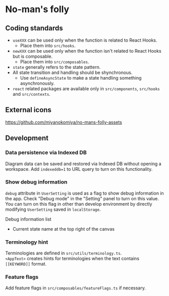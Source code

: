 # No-man's folly

## Coding standards

- `useXXX` can be used only when the function is related to React Hooks.
    - Place them into `src/hooks`.
- `newXXX` can be used only when the function isn't related to React Hooks but is composable.
    - Place them into `src/composables`.
- `state` generally refers to the state pattern.
- All state transition and handling should be shynchronous.
    - Use `defineAsyncState` to make a state handling something asynchronously.
- `react` related packages are available only in `src/components`, `src/hooks` and `src/contexts`.

## External icons
https://github.com/miyanokomiya/no-mans-folly-assets

## Development

### Data persistence via Indexed DB 
Diagram data can be saved and restored via Indexed DB without opening a workspace. Add `indexeddb=1` to URL query to turn on this functionality.

### Show debug information
`debug` attribute in `UserSetting` is used as a flag to show debug information in the app. Check "Debug mode" in the "Setting" panel to turn on this value.  
You can turn on this flag in other than develop environment by directly modifying `UserSetting` saved in `localStorage`.

Debug information list
- Current state name at the top right of the canvas

### Terminology hint
Terminologies are defined in `src/utils/terminology.ts`.  
`<AppText>` creates hints for terminologies when the text contains `[[KEYWORD]]` format.

### Feature flags
Add feature flags in `src/composables/featureFlags.ts` if necessary.
